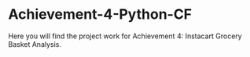 # Achievement-4-Python-CF
Here you will find the project work for Achievement 4: Instacart Grocery Basket Analysis.
